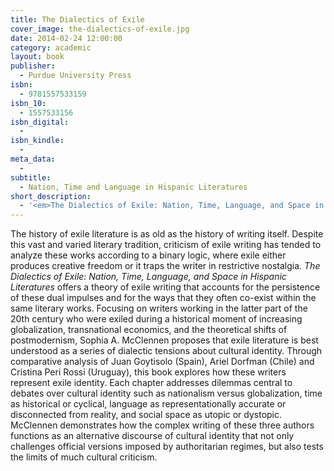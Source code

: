 ```yaml
---
title: The Dialectics of Exile
cover_image: the-dialectics-of-exile.jpg
date: 2014-02-24 12:00:00
category: academic
layout: book
publisher:
  - Purdue University Press
isbn:
  - 9781557533159
isbn_10:
  - 1557533156
isbn_digital:
  -
isbn_kindle:
  -
meta_data:
  -
subtitle:
  - Nation, Time and Language in Hispanic Literatures
short_description:
  - '<em>The Dialectics of Exile: Nation, Time, Language, and Space in Hispanic Literatures</em> offers a theory of exile writing that accounts for the persistence of competing and conflicting tensions common to writers who have suffered forced displacement.'
---
```

The history of exile literature is as old as the history of writing itself. Despite this vast and varied literary tradition, criticism of exile writing has tended to analyze these works according to a binary logic, where exile either produces creative freedom or it traps the writer in restrictive nostalgia. <em>The Dialectics of Exile: Nation, Time, Language, and Space in Hispanic Literatures</em> offers a theory of exile writing that accounts for the persistence of these dual impulses and for the ways that they often co-exist within the same literary works. Focusing on writers working in the latter part of the 20th century who were exiled during a historical moment of increasing globalization, transnational economics, and the theoretical shifts of postmodernism, Sophia A. McClennen proposes that exile literature is best understood as a series of dialectic tensions about cultural identity. Through comparative analysis of Juan Goytisolo (Spain), Ariel Dorfman (Chile) and Cristina Peri Rossi (Uruguay), this book explores how these writers represent exile identity. Each chapter addresses dilemmas central to debates over cultural identity such as nationalism versus globalization, time as historical or cyclical, language as representationally accurate or disconnected from reality, and social space as utopic or dystopic. McClennen demonstrates how the complex writing of these three authors functions as an alternative discourse of cultural identity that not only challenges official versions imposed by authoritarian regimes, but also tests the limits of much cultural criticism.
